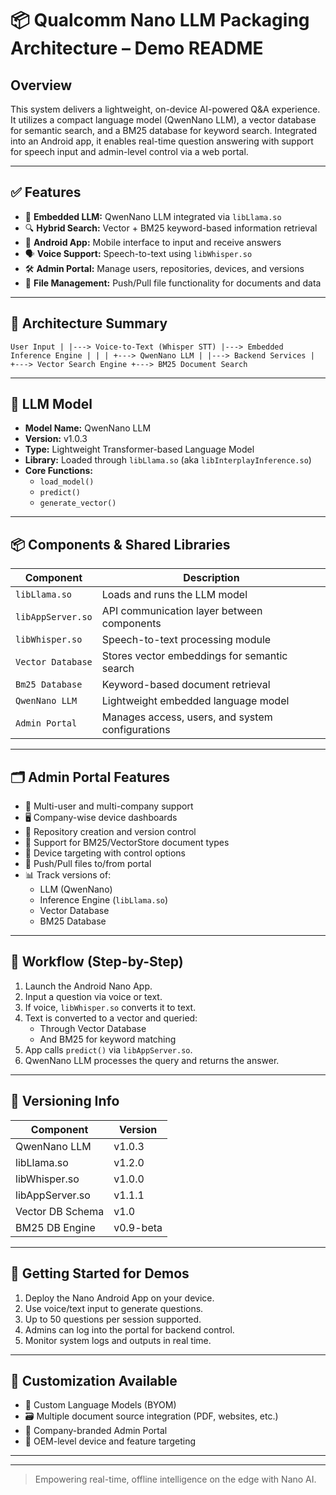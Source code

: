 
# 📦 Qualcomm Nano LLM Packaging Architecture – Demo README

## Overview

This system delivers a lightweight, on-device AI-powered Q&A experience. It utilizes a compact language model (QwenNano LLM), a vector database for semantic search, and a BM25 database for keyword search. Integrated into an Android app, it enables real-time question answering with support for speech input and admin-level control via a web portal.

---

## ✅ Features

- 🤖 **Embedded LLM:** QwenNano LLM integrated via `libLlama.so`
- 🔍 **Hybrid Search:** Vector + BM25 keyword-based information retrieval
- 📱 **Android App:** Mobile interface to input and receive answers
- 🗣️ **Voice Support:** Speech-to-text using `libWhisper.so`
- 🛠️ **Admin Portal:** Manage users, repositories, devices, and versions
- 📂 **File Management:** Push/Pull file functionality for documents and data

---

## 📂 Architecture Summary

```
User Input | |---> Voice-to-Text (Whisper STT) |---> Embedded Inference Engine | | | +---> QwenNano LLM | |---> Backend Services | +---> Vector Search Engine +---> BM25 Document Search
```

---

## 🧠 LLM Model

- **Model Name:** QwenNano LLM
- **Version:** v1.0.3
- **Type:** Lightweight Transformer-based Language Model
- **Library:** Loaded through `libLlama.so` (aka `libInterplayInference.so`)
- **Core Functions:**
  - `load_model()`
  - `predict()`
  - `generate_vector()`

---

## 📦 Components & Shared Libraries

| Component          | Description                                           |
|-------------------|-------------------------------------------------------|
| `libLlama.so`      | Loads and runs the LLM model                         |
| `libAppServer.so`  | API communication layer between components           |
| `libWhisper.so`    | Speech-to-text processing module                     |
| `Vector Database`  | Stores vector embeddings for semantic search         |
| `Bm25 Database`    | Keyword-based document retrieval                     |
| `QwenNano LLM`     | Lightweight embedded language model                  |
| `Admin Portal`     | Manages access, users, and system configurations     |

---

## 🗂️ Admin Portal Features

- 🔐 Multi-user and multi-company support
- 🖥️ Company-wise device dashboards
- 📁 Repository creation and version control
- 📄 Support for BM25/VectorStore document types
- 🧩 Device targeting with control options
- 📂 Push/Pull files to/from portal
- 📊 Track versions of:
  - LLM (QwenNano)
  - Inference Engine (`libLlama.so`)
  - Vector Database
  - BM25 Database

---

## 🧪 Workflow (Step-by-Step)

1. Launch the Android Nano App.
2. Input a question via voice or text.
3. If voice, `libWhisper.so` converts it to text.
4. Text is converted to a vector and queried:
   - Through Vector Database
   - And BM25 for keyword matching
5. App calls `predict()` via `libAppServer.so`.
6. QwenNano LLM processes the query and returns the answer.

---

## 📌 Versioning Info

| Component         | Version        |
|------------------|----------------|
| QwenNano LLM     | v1.0.3         |
| libLlama.so      | v1.2.0         |
| libWhisper.so    | v1.0.0         |
| libAppServer.so  | v1.1.1         |
| Vector DB Schema | v1.0           |
| BM25 DB Engine   | v0.9-beta      |

---

## 🚀 Getting Started for Demos

1. Deploy the Nano Android App on your device.
2. Use voice/text input to generate questions.
3. Up to 50 questions per session supported.
4. Admins can log into the portal for backend control.
5. Monitor system logs and outputs in real time.

---

## 🔧 Customization Available

- 🧠 Custom Language Models (BYOM)
- 🗃️ Multiple document source integration (PDF, websites, etc.)
- 🏢 Company-branded Admin Portal
- 🎯 OEM-level device and feature targeting

---


---

> Empowering real-time, offline intelligence on the edge with Nano AI.
